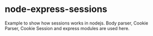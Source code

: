# node-express-sessions
Example to show how sessions works in nodejs. Body parser, Cookie Parser, Cookie Session and express modules are used here. 
